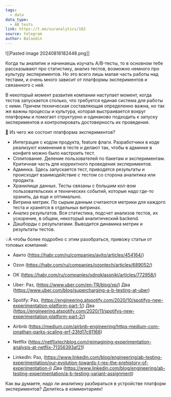```yaml
---
tags:
  - data
data_type:
  - AB tests
link: https://t.me/suranalytics/182
source: telegram
author: Balandin
---
```

![[Pasted image 20240816182448.png]]

Когда ты аналитик и начинаешь изучать A/B-тесты, то в основном тебе рассказывают про статистику, анализ тестов, возможно немного про культуру экспериментов. Но это всего лишь малая часть работы над тестами, и очень много зависит от платформы экспериментов и связанного с ней. 

В некоторый момент развития компании наступает момент, когда тестов запускается столько, что требуется единая система для работы с ними. Причем техническая составляющая определенно важна, но так же важны процессы и культура, которая выстраивается вокруг платформы и помогает структурно и одинаково подходить к запуску экспериментов и контролировать достоверность их проведения. 

🧮 Из чего же состоит платформа экспериментов?

- Интеграция с кодом продукта, feature флаги. Разработчики в коде реализуют изменения в тесте и делают так, чтобы в админке в конфиге можно было настроить тест. 
- Сплитование. Деление пользователей по бакетам и экспериментам. Критичная часть для корректного проведения экспериментов. 
- Админка. Здесь запускается тест, приводятся результаты и происходит взаимодействие с тестом со сторона аналитика или продакта. 
- Хранилище данных. Тесты связаны с большим кол-вом пользовательских и технических событий, которые надо где-то хранить, да еще и оптимально.
- Витрина метрик. По сырым данным считаются метрики для каждого теста и хранятся в отдельных витринах. 
- Анализ результатов. Вся статистика, подсчет анализов тестов, их ускорение, в общем, некоторый аналитический backend. 
- Дашборды с результатами. Выводится динамика метрик и результаты тестов. 

💡А чтобы более подробно с этим разобраться, привожу статьи от топовых компаний: 
- Авито (https://habr.com/ru/companies/avito/articles/454164/)
- Ozon (https://habr.com/ru/companies/ozontech/articles/689052/)
- ОК (https://habr.com/ru/companies/odnoklassniki/articles/772958/)

- Uber: Раз, (https://www.uber.com/en-TR/blog/xp/) Два (https://www.uber.com/blog/supercharging-a-b-testing-at-uber) 
- Spotify: Раз, (https://engineering.atspotify.com/2020/10/spotifys-new-experimentation-platform-part-1/) Два (https://engineering.atspotify.com/2020/11/spotifys-new-experimentation-platform-part-2/)
- Airbnb (https://medium.com/airbnb-engineering/https-medium-com-jonathan-parks-scaling-erf-23fd17c91166) 
- Netflix (https://netflixtechblog.com/reimagining-experimentation-analysis-at-netflix-71356393af21) 
- LinkedIn: Раз, (https://www.linkedin.com/blog/engineering/ab-testing-experimentation/our-evolution-towards-t-rex-the-prehistory-of-experimentation-i) Два (https://www.linkedin.com/blog/engineering/ab-testing-experimentation/a-b-testing-variant-assignment)

Как вы думаете, надо ли аналитику разбираться в устройстве платформ экспериментов? Делитесь в комментариях!